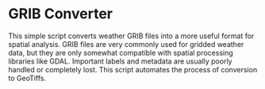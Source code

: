 # GRIB Converter

This simple script converts weather GRIB files into a more useful format for spatial analysis.  GRIB files are very commonly used for gridded weather data, but they are only somewhat compatible with spatial processing libraries like GDAL.  Important labels and metadata are usually poorly handled or completely lost.  This script automates the process of conversion to GeoTiffs. 
